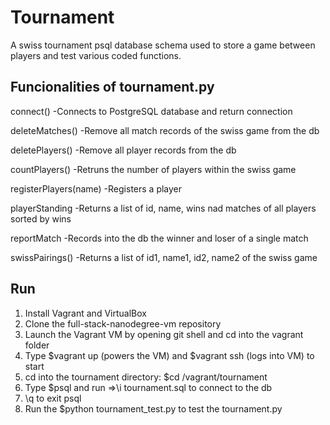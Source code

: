 ﻿# Tournament

A swiss tournament psql database schema used to store a game between players and test various coded functions.

## Funcionalities of tournament.py
connect()
    -Connects to PostgreSQL database and return connection

deleteMatches()
    -Remove all match records of the swiss game from the db

deletePlayers()
    -Remove all player records from the db

countPlayers()
    -Retruns the number of players within the swiss game

registerPlayers(name)
    -Registers a player

playerStanding
    -Returns a list of id, name, wins nad matches of all players sorted
     by wins

reportMatch
    -Records into the db the winner and loser of a single match

swissPairings()
    -Returns a list of id1, name1, id2, name2 of the swiss game

## Run

1. Install Vagrant and VirtualBox
2. Clone the full-stack-nanodegree-vm repository
3. Launch the Vagrant VM by opening git shell and cd into the vagrant folder
4. Type $vagrant up (powers the VM) and $vagrant ssh (logs into VM) to start
5. cd into the tournament directory: $cd /vagrant/tournament
6. Type $psql and run =>\i tournament.sql to connect to the db
7. \q to exit psql
8. Run the $python tournament_test.py to test the tournament.py

